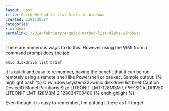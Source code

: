 ```yaml
---
layout: post
title: Quick Method to List Disks in Windows
created: 1391720587
categories:
- windows
permalink: /2014/february/4/quick-method-list-disks-windows/
---
```

There are numerous ways to do this. However using the WMI from a command prompt does the job:

    wmic diskdrive list brief 

It is quick and easy to remember, having the benefit that it can be run remotely using a remote shell like Powershell or psexec.  Sample output:
{% highlight bash %}
C:\windows\system32>wmic diskdrive list brief
Caption              DeviceID            Model                Partitions  Size
LITEONIT LMT-128M3M  \\.\PHYSICALDRIVE0  LITEONIT LMT-128M3M  2           128034708480
{% endhighlight %}

Even though it is easy to remember, I'm putting it here as I'll forget.
